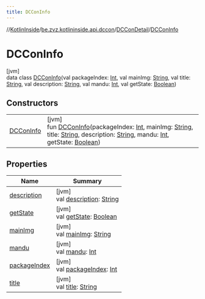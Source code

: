 ```yaml
---
title: DCConInfo
---
```

//[KotlinInside](../../../../index.html)/[be.zvz.kotlininside.api.dccon](../../index.html)/[DCConDetail](../index.html)/[DCConInfo](index.html)



# DCConInfo



[jvm]\
data class [DCConInfo](index.html)(val packageIndex: [Int](https://kotlinlang.org/api/latest/jvm/stdlib/kotlin/-int/index.html), val mainImg: [String](https://kotlinlang.org/api/latest/jvm/stdlib/kotlin/-string/index.html), val title: [String](https://kotlinlang.org/api/latest/jvm/stdlib/kotlin/-string/index.html), val description: [String](https://kotlinlang.org/api/latest/jvm/stdlib/kotlin/-string/index.html), val mandu: [Int](https://kotlinlang.org/api/latest/jvm/stdlib/kotlin/-int/index.html), val getState: [Boolean](https://kotlinlang.org/api/latest/jvm/stdlib/kotlin/-boolean/index.html))



## Constructors


| | |
|---|---|
| [DCConInfo](-d-c-con-info.html) | [jvm]<br>fun [DCConInfo](-d-c-con-info.html)(packageIndex: [Int](https://kotlinlang.org/api/latest/jvm/stdlib/kotlin/-int/index.html), mainImg: [String](https://kotlinlang.org/api/latest/jvm/stdlib/kotlin/-string/index.html), title: [String](https://kotlinlang.org/api/latest/jvm/stdlib/kotlin/-string/index.html), description: [String](https://kotlinlang.org/api/latest/jvm/stdlib/kotlin/-string/index.html), mandu: [Int](https://kotlinlang.org/api/latest/jvm/stdlib/kotlin/-int/index.html), getState: [Boolean](https://kotlinlang.org/api/latest/jvm/stdlib/kotlin/-boolean/index.html)) |


## Properties


| Name | Summary |
|---|---|
| [description](description.html) | [jvm]<br>val [description](description.html): [String](https://kotlinlang.org/api/latest/jvm/stdlib/kotlin/-string/index.html) |
| [getState](get-state.html) | [jvm]<br>val [getState](get-state.html): [Boolean](https://kotlinlang.org/api/latest/jvm/stdlib/kotlin/-boolean/index.html) |
| [mainImg](main-img.html) | [jvm]<br>val [mainImg](main-img.html): [String](https://kotlinlang.org/api/latest/jvm/stdlib/kotlin/-string/index.html) |
| [mandu](mandu.html) | [jvm]<br>val [mandu](mandu.html): [Int](https://kotlinlang.org/api/latest/jvm/stdlib/kotlin/-int/index.html) |
| [packageIndex](package-index.html) | [jvm]<br>val [packageIndex](package-index.html): [Int](https://kotlinlang.org/api/latest/jvm/stdlib/kotlin/-int/index.html) |
| [title](title.html) | [jvm]<br>val [title](title.html): [String](https://kotlinlang.org/api/latest/jvm/stdlib/kotlin/-string/index.html) |

